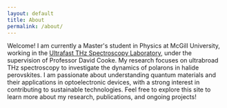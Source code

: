 ```yaml
---
layout: default
title: About
permalink: /about/
---
```


Welcome! I am currently a Master's student in Physics at McGill University, working in the [Ultrafast THz Spectroscopy Laboratory](https://thz.lab.mcgill.ca/), under the supervision of Professor David Cooke. My research focuses on ultrabroad THz spectroscopy to investigate the dynamics of polarons in halide perovskites.
I am passionate about understanding quantum materials and their applications in optoelectronic devices, with a strong interest in contributing to sustainable technologies.
Feel free to explore this site to learn more about my research, publications, and ongoing projects!

